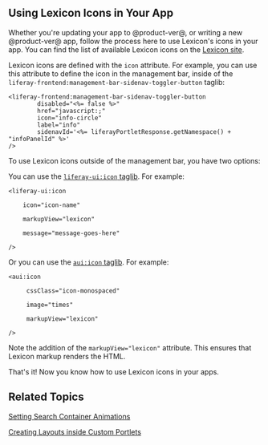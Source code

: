 ## Using Lexicon Icons in Your App [](id=using-lexicon-icons-in-your-app)

Whether you're updating your app to @product-ver@, or writing a new 
@product-ver@ app, follow the process here to use Lexicon's icons in your app. 
You can find the list of available Lexicon icons on the 
[Lexicon site](https://liferay.github.io/clay/content/icons-lexicon/).

Lexicon icons are defined with the `icon` attribute. For example, you can use 
this attribute to define the icon in the management bar, inside of the `liferay-frontend:management-bar-sidenav-toggler-button` taglib:

    <liferay-frontend:management-bar-sidenav-toggler-button
            disabled="<%= false %>"
            href="javascript:;"
            icon="info-circle"
            label="info"
            sidenavId='<%= liferayPortletResponse.getNamespace() + "infoPanelId" %>'
    />

To use Lexicon icons outside of the management bar, you have two options:

You can use the [`liferay-ui:icon` taglib](@platform-ref@/7.0-latest/taglibs/util-taglib/liferay-ui/icon.html). 
For example:

    <liferay-ui:icon

        icon="icon-name"

        markupView="lexicon"

        message="message-goes-here"

    />

Or you can use the [`aui:icon` taglib](@platform-ref@/7.0-latest/taglibs/util-taglib/aui/icon.html). 
For example:

    <aui:icon

         cssClass="icon-monospaced"

         image="times"

         markupView="lexicon"

    />

Note the addition of the `markupView="lexicon"` attribute. This ensures that 
Lexicon markup renders the HTML.

That's it! Now you know how to use Lexicon icons in your apps.

## Related Topics

[Setting Search Container Animations](/develop/tutorials/-/knowledge_base/7-0//develop/tutorials/-/knowledge_base/7-0/setting-search-container-animations)

[Creating Layouts inside Custom Portlets](/develop/tutorials/-/knowledge_base/7-0//develop/tutorials/-/knowledge_base/7-0//develop/tutorials/-/knowledge_base/7-0/creating-layouts-inside-custom-portlets)
